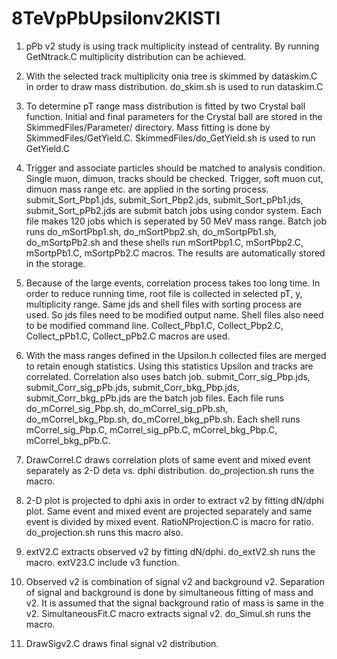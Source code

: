 # 8TeVpPbUpsilonv2KISTI

1. pPb v2 study is using track multiplicity instead of centrality. By running GetNtrack.C multiplicity distribution can be achieved.

2. With the selected track multiplicity onia tree is skimmed by dataskim.C in order to draw mass distribution. do_skim.sh is used to run dataskim.C

3. To determine pT range mass distribution is fitted by two Crystal ball function. Initial and final parameters for the Crystal ball are stored in the SkimmedFiles/Parameter/ directory.
	Mass fitting is done by SkimmedFiles/GetYield.C. SkimmedFiles/do_GetYield.sh is used to run GetYield.C

4. Trigger and associate particles should be matched to analysis condition. Single muon, dimuon, tracks should be checked. Trigger, soft muon cut, dimuon mass range etc. are applied in the sorting process.
	submit_Sort_Pbp1.jds, submit_Sort_Pbp2.jds, submit_Sort_pPb1.jds, submit_Sort_pPb2.jds are submit batch jobs using condor system. Each file makes 120 jobs which is seperated by 50 MeV mass range.
	Batch job runs do_mSortPbp1.sh, do_mSortPbp2.sh, do_mSortpPb1.sh, do_mSortpPb2.sh and these shells run mSortPbp1.C, mSortPbp2.C, mSortpPb1.C, mSortpPb2.C macros. 
	The results are automatically stored in the storage.

5. Because of the large events, correlation process takes too long time. In order to reduce running time, root file is collected in selected pT, y, multiplicity range.
	Same jds and shell files with sorting process are used. So jds files need to be modified output name. Shell files also need to be modified command line.
	Collect_Pbp1.C, Collect_Pbp2.C, Collect_pPb1.C, Collect_pPb2.C macros are used.

6. With the mass ranges defined in the Upsilon.h collected files are merged to retain enough statistics. Using this statistics Upsilon and tracks are correlated.
	Correlation also uses batch job. submit_Corr_sig_Pbp.jds, submit_Corr_sig_pPb.jds, submit_Corr_bkg_Pbp.jds, submit_Corr_bkg_pPb.jds are the batch job files.
	Each file runs do_mCorrel_sig_Pbp.sh, do_mCorrel_sig_pPb.sh, do_mCorrel_bkg_Pbp.sh, do_mCorrel_bkg_pPb.sh.
	Each shell runs mCorrel_sig_Pbp.C, mCorrel_sig_pPb.C, mCorrel_bkg_Pbp.C, mCorrel_bkg_pPb.C.

7. DrawCorrel.C draws correlation plots of same event and mixed event separately as 2-D deta vs. dphi distribution.
	do_projection.sh runs the macro.

8. 2-D plot is projected to dphi axis in order to extract v2 by fitting dN/dphi plot. Same event and mixed event are projected separately and same event is divided by mixed event.
	RatioNProjection.C is macro for ratio. do_projection.sh runs this macro also.

9. extV2.C extracts observed v2 by fitting dN/dphi. do_extV2.sh runs the macro.
	extV23.C include v3 function.
 
10. Observed v2 is combination of signal v2 and background v2. Separation of signal and background is done by simultaneous fitting of mass and v2. It is assumed that the signal background ratio of mass is same in the v2.
	SimultaneousFit.C macro extracts signal v2. do_Simul.sh runs the macro.

11. DrawSigv2.C draws final signal v2 distribution.
